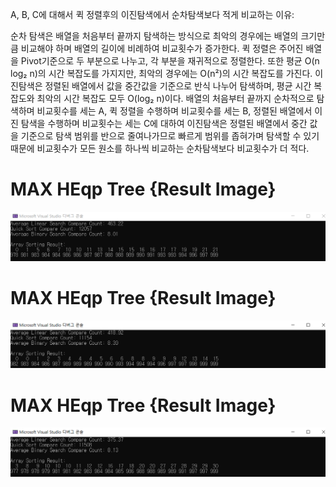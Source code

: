  A, B, C에 대해서 퀵 정렬후의 이진탐색에서 순차탐색보다 적게 비교하는 이유:
 
 순차 탐색은 배열을 처음부터 끝까지 탐색하는 방식으로 최악의 경우에는 배열의 크기만큼 비교해야 하며 배열의 길이에 비례하여 비교횟수가 증가한다. 퀵 정렬은 주어진 배열을 Pivot기준으로 두 부분으로 나누고, 각 부분을 재귀적으로 정렬한다. 또한 평균 O(n log₂ n)의 시간 복잡도를 가지지만, 최악의 경우에는 O(n²)의 시간 복잡도를 가진다. 이진탐색은 정렬된 배열에서 값을 중간값을 기준으로 반식 나누어 탐색하며, 평균 시간 복잡도와 최악의 시간 복잡도 모두 O(log₂ n)이다. 
 배열의 처음부터 끝까지 순차적으로 탐색하며 비교횟수를 세는 A, 퀵 정렬을 수행하며 비교횟수를 세는 B, 정렬된 배열에서 이진 탐색을 수행하며 비교횟수는 세는 C에 대하여 이진탐색은 정렬된 배열에서 중간 값을 기준으로 탐색 범위를 반으로 줄여나가므로 빠르게 범위를 좁혀가며 탐색할 수 있기 때문에 비교횟수가 모든 원소를 하나씩 비교하는 순차탐색보다 비교횟수가 더 적다.


# MAX HEqp Tree {Result Image}
![.](./15-compareSearches(1).png)

# MAX HEqp Tree {Result Image}
![.](./15-compareSearches(2).png)

# MAX HEqp Tree {Result Image}
![.](./15-compareSearches(3).png)
